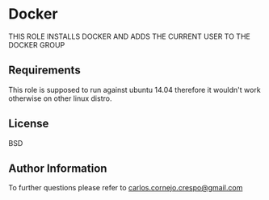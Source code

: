 Docker
======

THIS ROLE INSTALLS DOCKER AND ADDS THE CURRENT USER TO THE DOCKER GROUP


Requirements
------------

This role is supposed to run against ubuntu 14.04 therefore it wouldn't work otherwise on other linux distro.


License
-------

BSD

Author Information
------------------

To further questions please refer to carlos.cornejo.crespo@gmail.com